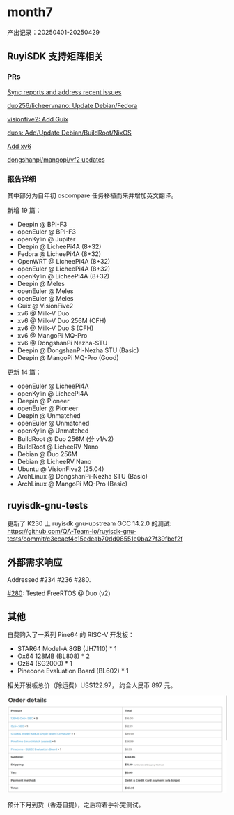 # month7
产出记录：20250401-20250429


## RuyiSDK 支持矩阵相关

### PRs

[Sync reports and address recent issues](https://github.com/ruyisdk/support-matrix/pull/238)

[duo256/licheervnano: Update Debian/Fedora](https://github.com/ruyisdk/support-matrix/pull/242)

[visionfive2: Add Guix](https://github.com/ruyisdk/support-matrix/pull/258)

[duos: Add/Update Debian/BuildRoot/NixOS](https://github.com/ruyisdk/support-matrix/pull/266)

[Add xv6](https://github.com/ruyisdk/support-matrix/pull/268)

[dongshanpi/mangopi/vf2 updates](https://github.com/ruyisdk/support-matrix/pull/277)

### 报告详细
其中部分为自年初 oscompare 任务移植而来并增加英文翻译。

新增 19 篇：

- Deepin @ BPI-F3
- openEuler @ BPI-F3
- openKylin @ Jupiter
- Deepin @ LicheePi4A (8+32)
- Fedora @ LicheePi4A (8+32)
- OpenWRT @ LicheePi4A (8+32)
- openEuler @ LicheePi4A (8+32)
- openKylin @ LicheePi4A (8+32)
- Deepin @ Meles
- openEuler @ Meles
- openEuler @ Meles
- Guix @ VisionFive2
- xv6 @ Milk-V Duo
- xv6 @ Milk-V Duo 256M (CFH)
- xv6 @ Milk-V Duo S (CFH)
- xv6 @ MangoPi MQ-Pro
- xv6 @ DongshanPi Nezha-STU
- Deepin @ DongshanPi-Nezha STU (Basic)
- Deepin @ MangoPi MQ-Pro (Good)

更新 14 篇：
- openEuler @ LicheePi4A
- openKylin @ LicheePi4A
- Deepin @ Pioneer
- openEuler @ Pioneer
- Deepin @ Unmatched
- openEuler @ Unmatched
- openKylin @ Unmatched
- BuildRoot @ Duo 256M (分 v1/v2)
- BuildRoot @ LicheeRV Nano
- Debian @ Duo 256M
- Debian @ LicheeRV Nano
- Ubuntu @ VisionFive2 (25.04)
- ArchLinux @ DongshanPi-Nezha STU (Basic)
- ArchLinux @ MangoPi MQ-Pro (Basic)

## ruyisdk-gnu-tests

更新了 K230 上 ruyisdk gnu-upstream GCC 14.2.0 的测试: https://github.com/QA-Team-lo/ruyisdk-gnu-tests/commit/c3ecaef4e15edeab70dd08551e0ba27f39fbef2f

## 外部需求响应

Addressed #234 #236 #280.

[#280](https://github.com/ruyisdk/support-matrix/issues/280): Tested FreeRTOS @ Duo (v2)

## 其他

自费购入了一系列 Pine64 的 RISC-V 开发板：
- STAR64 Model-A 8GB (JH7110) * 1
- Ox64 128MB (BL808) * 2
- Oz64 (SG2000) * 1
- Pinecone Evaluation Board (BL602) * 1

相关开发板总价（除运费）US$122.97， 约合人民币 897 元。

![](pine64.png)


预计下月到货（香港自提），之后将着手补完测试。